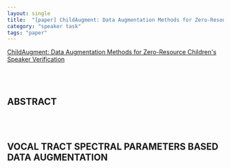 ```yaml
---
layout: single
title:  "[paper] ChildAugment: Data Augmentation Methods for Zero-Resource Children's Speaker Verification"
category: "speaker task"
tags: "paper"
---
```


[ChildAugment: Data Augmentation Methods for Zero-Resource Children's Speaker Verification](https://arxiv.org/pdf/2402.15214.pdf)

<br>
<br>

## ABSTRACT


<br>
<br>

## VOCAL TRACT SPECTRAL PARAMETERS BASED DATA AUGMENTATION

